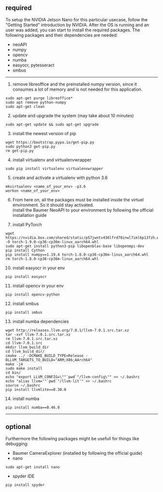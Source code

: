 ## required

To setup the NVIDIA Jetson Nano for this particular usecase, follow the "Getting Started" introduction by NVIDIA.
After the OS is running and an user was added, you can start to install the required packages.
The following packages and their dependencies are needed:
* neoAPI
* numpy
* opencv
* numba
* easyocr, pytesseract
* smbus
---
1. remove libreoffice and the preinstalled numpy version, since it consumes a lot of memory and is not needed for this application.
~~~
sudo apt-get purge libreoffice*
sudo apt remove python-numpy
sudo apt-get clean
~~~
2. update and upgrade the system (may take about 10 minutes)
~~~
sudo apt-get update && sudo apt-get upgrade
~~~
3. install the newest version of pip
~~~
wget https://bootstrap.pypa.io/get-pip.py
sudo python3 get-pip.py
rm get-pip.py
~~~
4. install virtualenv and virtualenvwrapper
~~~
sudo pip install virtualenv virtualenvwrapper
~~~
5. create and activate a virtualenv with python 3.6
~~~
mkvirtualenv <name_of_your_env> -p3.6
workon <name_of_your_env>
~~~

6. From here on, all the packages must be installed inside the virtuel environment. So it should stay activated.\
install the Baumer NeoAPI to your environment by following the official installation guide

7. install PyTorch
~~~
wget https://nvidia.box.com/shared/static/p57jwntv436lfrd78inwl7iml6p13fzh.whl -O torch-1.9.0-cp36-cp36m-linux_aarch64.whl
sudo apt-get install python3-pip libopenblas-base libopenmpi-dev 
pip install Cython
pip install numpy==1.19.4 torch-1.8.0-cp36-cp36m-linux_aarch64.whl
rm torch-1.8.0-cp36-cp36m-linux_aarch64.whl
~~~
10. install easyocr in your env
~~~
pip install easyocr
~~~
11. install opencv in your env
~~~
pip install opencv-python
~~~
12. install smbus
~~~
pip install smbus
~~~
13. install numba dependencies
~~~
wget http://releases.llvm.org/7.0.1/llvm-7.0.1.src.tar.xz
tar -xvf llvm-7.0.1.src.tar.xz
rm llvm-7.0.1.src.tar.xz
cd llvm-7.0.1.src
mkdir llvm_build_dir
cd llvm_build_dir/
cmake ../ -DCMAKE_BUILD_TYPE=Release -DLLVM_TARGETS_TO_BUILD="ARM;X86;AArch64"
make -j4
sudo make install
cd bin/
echo "export LLVM_CONFIG=\""`pwd`"/llvm-config\"" >> ~/.bashrc
echo "alias llvm='"`pwd`"/llvm-lit'" >> ~/.bashrc
source ~/.bashrc
pip install llvmlite==0.30.0
~~~
14. install numba
~~~
pip install numba==0.46.0
~~~
---
## optional

Furthermore the following packages might be usefull for things like debugging:
* Baumer CameraExplorer (installed by following the official guide)
* nano
~~~
sudo apt-get install nano
~~~
* spyder IDE
~~~
pip install spyder
~~~
